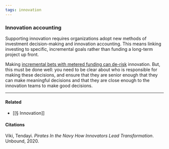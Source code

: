 ```yaml
---
tags: innovation
---
```

### Innovation accounting

Supporting innovation requires organizations adopt new methods of investment decision-making and innovation accounting. This means linking investing to specific, incremental goals rather than funding a long-term project up front.

Making [incremental bets with metered funding can de-risk](https://publish.obsidian.md/mobydiction/notes/De-risk+innovation+by+making+smaller+bets) innovation. But, this must be done well: you need to be clear about who is responsible for making these decisions, and ensure that they are senior enough that they can make meaningful decisions and that they are close enough to the innovation teams to make good decisions.

---
#### Related
- [[§ Innovation]]

#### Citations

Viki, Tendayi. _Pirates In the Navy How Innovators Lead Transformation_. Unbound, 2020.